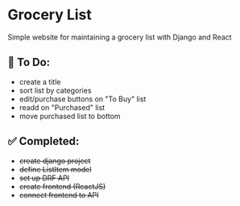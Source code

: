 # Grocery List
Simple website for maintaining a grocery list with Django and React


## :chocolate_bar: To Do:
- create a title
- sort list by categories
- edit/purchase buttons on "To Buy" list
- readd on "Purchased" list
- move purchased list to bottom

## :white_check_mark: Completed:
- ~~create django project~~
- ~~define ListItem model~~
- ~~set up DRF API~~
- ~~create frontend (ReactJS)~~
- ~~connect frontend to API~~


